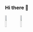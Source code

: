 ### Hi there 👋
<p align="left"><a href="https://www.instagram.com/metozz.exe/"><img src="https://skillicons.dev/icons?i=instagram&theme=dark" width="10%" height="10%"><a href="https://www.pling.com/u/m3tozz/products"><align="right"><img src="https://github.com/m3tozz/m3tozz/assets/79897762/6691a6be-b90a-440e-a18e-81f63023ffe9" width="10%" height="10%">
